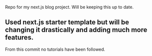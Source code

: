 Repo for my next.js blog project. Will be keeping this up to date.

Used next.js starter template but will be changing it drastically and adding much more features.
----------------------------------------------------
From this commit no tutorials have been followed.

